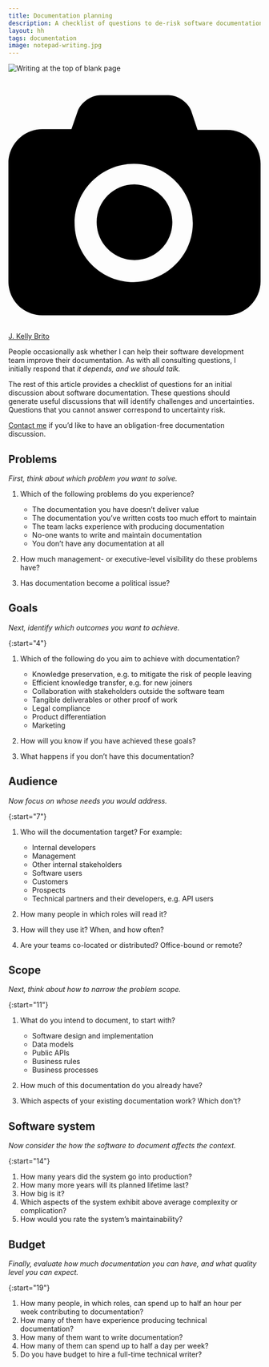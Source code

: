 ```yaml
---
title: Documentation planning
description: A checklist of questions to de-risk software documentation efforts
layout: hh
tags: documentation
image: notepad-writing.jpg
---
```


![Writing at the top of blank page](notepad-writing.jpg)

<a class="unsplash" href="https://unsplash.com/photos/PeUJyoylfe4" rel="noopener noreferrer"><span><svg xmlns="http://www.w3.org/2000/svg" viewBox="0 0 32 32"><title>unsplash-logo</title><path d="M20.8 18.1c0 2.7-2.2 4.8-4.8 4.8s-4.8-2.1-4.8-4.8c0-2.7 2.2-4.8 4.8-4.8 2.7.1 4.8 2.2 4.8 4.8zm11.2-7.4v14.9c0 2.3-1.9 4.3-4.3 4.3h-23.4c-2.4 0-4.3-1.9-4.3-4.3v-15c0-2.3 1.9-4.3 4.3-4.3h3.7l.8-2.3c.4-1.1 1.7-2 2.9-2h8.6c1.2 0 2.5.9 2.9 2l.8 2.4h3.7c2.4 0 4.3 1.9 4.3 4.3zm-8.6 7.5c0-4.1-3.3-7.5-7.5-7.5-4.1 0-7.5 3.4-7.5 7.5s3.3 7.5 7.5 7.5c4.2-.1 7.5-3.4 7.5-7.5z"></path></svg></span><span>J. Kelly Brito</span></a>

People occasionally ask whether I can help their software development team improve their documentation.
As with all consulting questions, I initially respond that _it depends, and we should talk._

The rest of this article provides a checklist of questions for an initial discussion about software documentation.
These questions should generate useful discussions that will identify challenges and uncertainties.
Questions that you cannot answer correspond to uncertainty risk.

[Contact me](/contact) if you’d like to have an obligation-free documentation discussion.

## Problems

_First, think about which problem you want to solve._

1. Which of the following problems do you experience?

   * The documentation you have doesn’t deliver value
   * The documentation you’ve written costs too much effort to maintain
   * The team lacks experience with producing documentation
   * No-one wants to write and maintain documentation
   * You don’t have any documentation at all

1. How much management- or executive-level visibility do these problems have?
1. Has documentation become a political issue?

## Goals

_Next, identify which outcomes you want to achieve._

{:start="4"}
1. Which of the following do you aim to achieve with documentation?

   * Knowledge preservation, e.g. to mitigate the risk of people leaving
   * Efficient knowledge transfer, e.g. for new joiners
   * Collaboration with stakeholders outside the software team
   * Tangible deliverables or other proof of work
   * Legal compliance
   * Product differentiation
   * Marketing

1. How will you know if you have achieved these goals?
1. What happens if you don’t have this documentation?

## Audience

_Now focus on whose needs you would address._

{:start="7"}
1. Who will the documentation target? For example:

   * Internal developers
   * Management
   * Other internal stakeholders
   * Software users
   * Customers
   * Prospects
   * Technical partners and their developers, e.g. API users

1. How many people in which roles will read it?
1. How will they use it? When, and how often?
1. Are your teams co-located or distributed? Office-bound or remote?

## Scope

_Next, think about how to narrow the problem scope._

{:start="11"}
1. What do you intend to document, to start with?

   * Software design and implementation
   * Data models
   * Public APIs
   * Business rules
   * Business processes

1. How much of this documentation do you already have?
1. Which aspects of your existing documentation work? Which don’t?

## Software system

_Now consider the how the software to document affects the context._

{:start="14"}
1. How many years did the system go into production?
1. How many more years will its planned lifetime last?
1. How big is it?
1. Which aspects of the system exhibit above average complexity or complication?
1. How would you rate the system’s maintainability?

## Budget

_Finally, evaluate how much documentation you can have, and what quality level you can expect._

{:start="19"}
1. How many people, in which roles, can spend up to half an hour per week contributing to documentation?
1. How many of them have experience producing technical documentation?
1. How many of them want to write documentation?
1. How many of them can spend up to half a day per week?
1. Do you have budget to hire a full-time technical writer?
